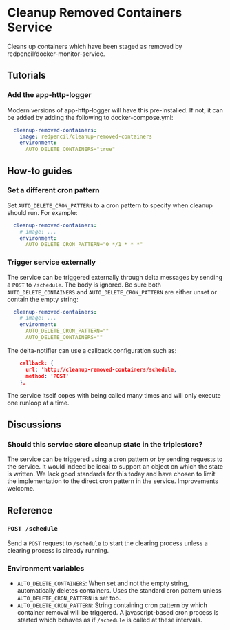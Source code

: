 # Cleanup Removed Containers Service

Cleans up containers which have been staged as removed by redpencil/docker-monitor-service.

## Tutorials

### Add the app-http-logger

Modern versions of app-http-logger will have this pre-installed.  If not, it can be added by adding the following to docker-compose.yml:

```yaml
  cleanup-removed-containers:
    image: redpencil/cleanup-removed-containers
    environment:
      AUTO_DELETE_CONTAINERS="true"
```

## How-to guides

### Set a different cron pattern

Set `AUTO_DELETE_CRON_PATTERN` to a cron pattern to specify when cleanup should run.  For example:

```yaml
  cleanup-removed-containers:
    # image: ...
    environment:
      AUTO_DELETE_CRON_PATTERN="0 */1 * * *"
```

### Trigger service externally

The service can be triggered externally through delta messages by sending a `POST` to `/schedule`.  The body is ignored.  Be sure both `AUTO_DELETE_CONTAINERS` and `AUTO_DELETE_CRON_PATTERN` are either unset or contain the empty string:

```yaml
  cleanup-removed-containers:
    # image: ...
    environment:
      AUTO_DELETE_CRON_PATTERN=""
      AUTO_DELETE_CONTAINERS=""
```

The delta-notifier can use a callback configuration such as:

```json
    callback: {
      url: 'http://cleanup-removed-containers/schedule,
      method: 'POST'
    },
```

The service itself copes with being called many times and will only execute one runloop at a time.

## Discussions

### Should this service store cleanup state in the triplestore?

The service can be triggered using a cron pattern or by sending requests to the service.  It would indeed be ideal to support an object on which the state is written.  We lack good standards for this today and have chosen to limit the implementation to the direct cron pattern in the service.  Improvements welcome.

## Reference

### `POST /schedule`

Send a `POST` request to `/schedule` to start the clearing process unless a clearing process is already running.

### Environment variables

* `AUTO_DELETE_CONTAINERS`: When set and not the empty string, automatically deletes containers.  Uses the standard cron pattern unless `AUTO_DELETE_CRON_PATTERN` is set too.
* `AUTO_DELETE_CRON_PATTERN`: String containing cron pattern by which container removal will be triggered.  A javascript-based cron process is started which behaves as if `/schedule` is called at these intervals.
